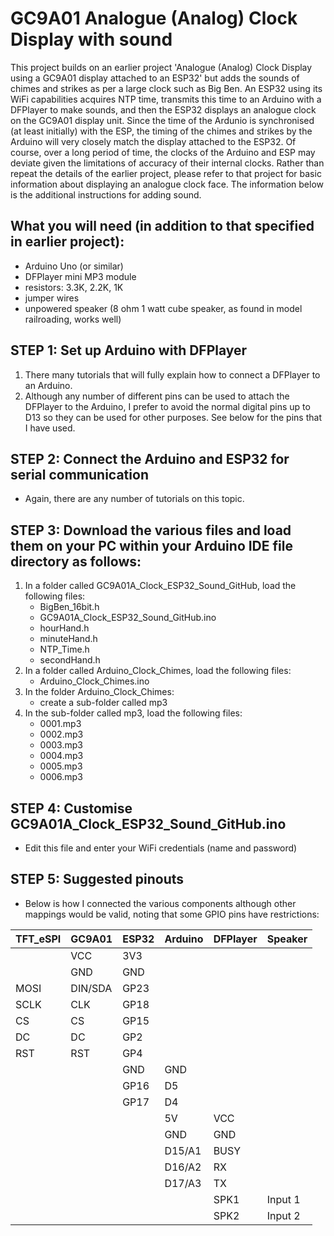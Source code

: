 # GC9A01 Analogue (Analog) Clock Display with sound
This project builds on an earlier project 'Analogue (Analog) Clock Display using a GC9A01 display attached to an ESP32' but adds the sounds of chimes and strikes as per a large clock such as Big Ben.
An ESP32 using its WiFi capabilities acquires NTP time, transmits this time to an Arduino with a DFPlayer to make sounds, and then the ESP32 displays an analogue clock on the GC9A01 display unit.
Since the time of the Ardunio is synchronised (at least initially) with the ESP, the timing of the chimes and strikes by the Arduino will very closely match the display attached to the ESP32. Of course, over a long period of time, the clocks of the Arduino and ESP may deviate given the limitations of accuracy of their internal clocks.
Rather than repeat the details of the earlier project, please refer to that project for basic information about displaying an analogue clock face. The information below is the additional instructions for adding sound.

## What you will need (in addition to that specified in earlier project):
- Arduino Uno (or similar)
- DFPlayer mini MP3 module
- resistors: 3.3K, 2.2K, 1K
- jumper wires
- unpowered speaker (8 ohm 1 watt cube speaker, as found in model railroading, works well)

## STEP 1: Set up Arduino with DFPlayer
1. There many tutorials that will fully explain how to connect a DFPlayer to an Arduino.
1. Although any number of different pins can be used to attach the DFPlayer to the Arduino, I prefer to avoid the normal digital pins up to D13 so they can be used for other purposes. See below for the pins that I have used.

## STEP 2: Connect the Arduino and ESP32 for serial communication
- Again, there are any number of tutorials on this topic.

## STEP 3: Download the various files and load them on your PC within your Arduino IDE file directory as follows:
1. In a folder called GC9A01A_Clock_ESP32_Sound_GitHub, load the following files:
    - BigBen_16bit.h
    - GC9A01A_Clock_ESP32_Sound_GitHub.ino
    - hourHand.h
    - minuteHand.h
    - NTP_Time.h
    - secondHand.h
1. In a folder called Arduino_Clock_Chimes, load the following files:
    - Arduino_Clock_Chimes.ino
1. In the folder Arduino_Clock_Chimes:
    - create a sub-folder called mp3
1. In the sub-folder called mp3, load the following files:
    - 0001.mp3
    - 0002.mp3
    - 0003.mp3
    - 0004.mp3
    - 0005.mp3
    - 0006.mp3

## STEP 4: Customise GC9A01A_Clock_ESP32_Sound_GitHub.ino
- Edit this file and enter your WiFi credentials (name and password)

## STEP 5: Suggested pinouts
- Below is how I connected the various components although other mappings would be valid, noting that some GPIO pins have restrictions:

| TFT_eSPI  | GC9A01    | ESP32 | Arduino | DFPlayer  | Speaker |
| --------  | ------    | ----- | ------- | --------  | ------- |
|           |  VCC      | 3V3   |         |           |         |
|           |  GND      | GND   |         |           |         |
|   MOSI    | DIN/SDA   | GP23  |         |           |         |
|   SCLK    |  CLK      | GP18  |         |           |         |
|   CS      |  CS       | GP15  |         |           |         |
|   DC      |  DC       | GP2   |         |           |         |
|   RST     |  RST      | GP4   |         |           |         |
|           |           | GND   | GND     |           |         |
|           |           | GP16  | D5      |           |         | Note: 3.3k and 2.2k resistors in step-down shifter
|           |           | GP17  | D4      |           |         |
|           |           |       | 5V      | VCC       |         |
|           |           |       | GND     | GND       |         |
|           |           |       | D15/A1  | BUSY      |         |
|           |           |       | D16/A2  | RX        |         | Note: 1K resistor between D16/A2 and Rx
|           |           |       | D17/A3  | TX        |         |
|           |           |       |         | SPK1      | Input 1 | 8 ohm 1 watt cube speaker works well
|           |           |       |         | SPK2      | Input 2 |

